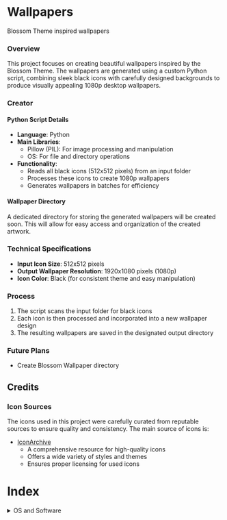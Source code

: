 # Wallpapers
Blossom Theme inspired wallpapers

### Overview
This project focuses on creating beautiful wallpapers inspired by the Blossom Theme. The wallpapers are generated using a custom Python script, combining sleek black icons with carefully designed backgrounds to produce visually appealing 1080p desktop wallpapers.

### Creator

#### Python Script Details
- **Language**: Python
- **Main Libraries**: 
  - Pillow (PIL): For image processing and manipulation
  - OS: For file and directory operations
- **Functionality**:
  - Reads all black icons (512x512 pixels) from an input folder
  - Processes these icons to create 1080p wallpapers
  - Generates wallpapers in batches for efficiency

#### Wallpaper Directory
A dedicated directory for storing the generated wallpapers will be created soon. This will allow for easy access and organization of the created artwork.

### Technical Specifications
- **Input Icon Size**: 512x512 pixels
- **Output Wallpaper Resolution**: 1920x1080 pixels (1080p)
- **Icon Color**: Black (for consistent theme and easy manipulation)

### Process
1. The script scans the input folder for black icons
2. Each icon is then processed and incorporated into a new wallpaper design
3. The resulting wallpapers are saved in the designated output directory

### Future Plans
- Create Blossom Wallpaper directory

## Credits

### Icon Sources
The icons used in this project were carefully curated from reputable sources to ensure quality and consistency. The main source of icons is:

- [IconArchive](https://www.iconarchive.com)
  - A comprehensive resource for high-quality icons
  - Offers a wide variety of styles and themes
  - Ensures proper licensing for used icons


# Index

<details>
<summary>OS and Software</summary>

## Android
<img src="./creator/output/blossom_android.png" width="30%">

## BE OS
<img src="./creator/output/blossom_be-os.png" width="30%">

## Chrome
<img src="./creator/output/blossom_chrome.png" width="30%">

## Debian
<img src="./creator/output/blossom_debian.png" width="30%">

## DOS
<img src="./creator/output/blossom_dos.png" width="30%">

## Firefox
<img src="./creator/output/blossom_firefox.png" width="30%">

## Free BSD
<img src="./creator/output/blossom_free-bsd.png" width="30%">

## Haiku
<img src="./creator/output/blossom_haiku.png" width="30%">

</details>
